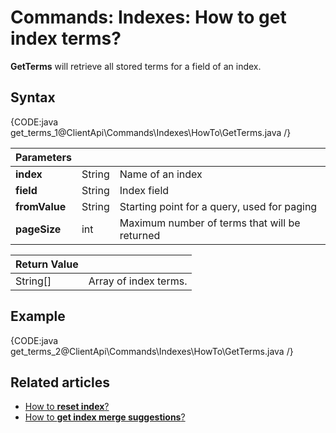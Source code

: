 # Commands: Indexes: How to get index terms?

**GetTerms** will retrieve all stored terms for a field of an index.

## Syntax

{CODE:java get_terms_1@ClientApi\Commands\Indexes\HowTo\GetTerms.java /}

| Parameters | | |
| ------------- | ------------- | ----- |
| **index** | String | Name of an index |
| **field** | String | Index field |
| **fromValue** | String | Starting point for a query, used for paging |
| **pageSize** | int | Maximum number of terms that will be returned |

| Return Value | |
| ------------- | ----- |
| String[] | Array of index terms. |

## Example

{CODE:java get_terms_2@ClientApi\Commands\Indexes\HowTo\GetTerms.java /}

## Related articles

- [How to **reset index**?](../../../../client-api/commands/indexes/how-to/reset-index)   
- [How to **get index merge suggestions**?](../../../../client-api/commands/indexes/how-to/get-index-merge-suggestions)   
